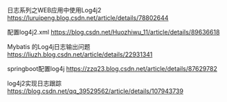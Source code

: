 日志系列之WEB应用中使用Log4j2
https://luruipeng.blog.csdn.net/article/details/78802644

配置log4j2.xml
https://blog.csdn.net/Huozhiwu_11/article/details/89636618

Mybatis 的Log4j日志输出问题
https://liuzh.blog.csdn.net/article/details/22931341


springboot配置log4j
https://zzq23.blog.csdn.net/article/details/87629782


log4j2实现日志跟踪
https://blog.csdn.net/qq_39529562/article/details/107943739
